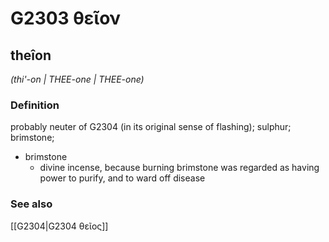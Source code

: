 # G2303 θεῖον

## theîon

_(thi'-on | THEE-one | THEE-one)_

### Definition

probably neuter of G2304 (in its original sense of flashing); sulphur; brimstone; 

- brimstone
  - divine incense, because burning brimstone was regarded as having power to purify, and to ward off disease

### See also

[[G2304|G2304 θεῖος]]
